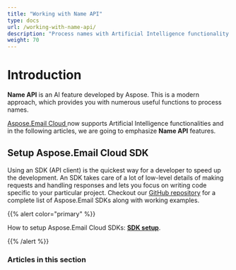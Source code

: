 ```yaml
---
title: "Working with Name API"
type: docs
url: /working-with-name-api/
description: "Process names with Artificial Intelligence functionality called Name API by using Aspose.Email Cloud API."
weight: 70
---
```


# **Introduction**
**Name API** is an AI feature developed by Aspose. This is a modern approach, which provides you with numerous useful functions to process names.

[Aspose.Email Cloud ](https://products.aspose.cloud/email/family)now supports Artificial Intelligence functionalities and in the following articles, we are going to emphasize **Name API** features.
## **Setup Aspose.Email Cloud SDK**
Using an SDK (API client) is the quickest way for a developer to speed up the development. An SDK takes care of a lot of low-level details of making requests and handling responses and lets you focus on writing code specific to your particular project. Checkout our [GitHub repository](https://github.com/aspose-email-cloud) for a complete list of Aspose.Email SDKs along with working examples.

{{% alert color="primary" %}} 

How to setup Aspose.Email Cloud SDKs: [**SDK setup**](/sdk-setup/).

{{% /alert %}} 
### **Articles in this section**

